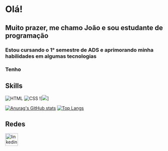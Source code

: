 # Olá!
## Muito prazer, me chamo João e sou estudante de programação
### Estou cursando o 1° semestre de ADS e aprimorando minha habilidades em algumas tecnologias
### Tenho 

## Skills
![HTML](https://img.shields.io/badge/HTML5-E34F26?style=for-the-badge&logo=html5&logoColor=white)
![CSS](https://img.shields.io/badge/CSS3-1572B6?style=for-the-badge&logo=css3&logoColor=white)
![<img src="https://cdn.jsdelivr.net/gh/devicons/devicon/icons/javascript/javascript-plain.svg" />]

[![Anurag's GitHub stats](https://github-readme-stats.vercel.app/api?username=Joaov535&theme=dark)](https://github.com/anuraghazra/github-readme-stats)
[![Top Langs](https://github-readme-stats.vercel.app/api/top-langs/?username=Joaov535&layout=compact&theme=dark)](https://github.com/anuraghazra/github-readme-stats)

## Redes
[<img src='https://cdn.jsdelivr.net/gh/devicons/devicon/icons/linkedin/linkedin-original.svg' alt='linkedin' height='40'>](https://www.linkedin.com/in/joaovictoraraujocruz/)
